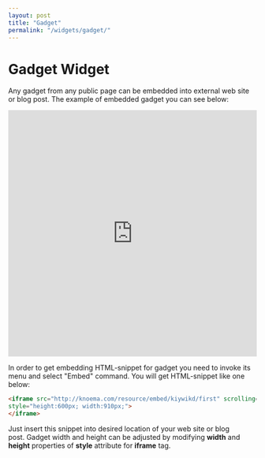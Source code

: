 ```yaml
---
layout: post
title: "Gadget"
permalink: "/widgets/gadget/"
---
```


# Gadget Widget

Any gadget from any public page can be embedded into external web site or blog post. The example of embedded gadget you can see below:

<iframe src="https://knoema.com/resource/embed/kiywikd/first" frameborder="0" scrolling="no" style="height: 500px; width: 100%;"></iframe>

In order to get embedding HTML-snippet for gadget you need to invoke its menu and select "Embed" command. You will get HTML-snippet like one below:

```html
<iframe src="http://knoema.com/resource/embed/kiywikd/first" scrolling="no" frameborder="0"
style="height:600px; width:910px;">
</iframe>
```

Just insert this snippet into desired location of your web site or blog post. Gadget width and height can be adjusted by modifying **width** and **height** properties of **style** attribute for **iframe** tag.
